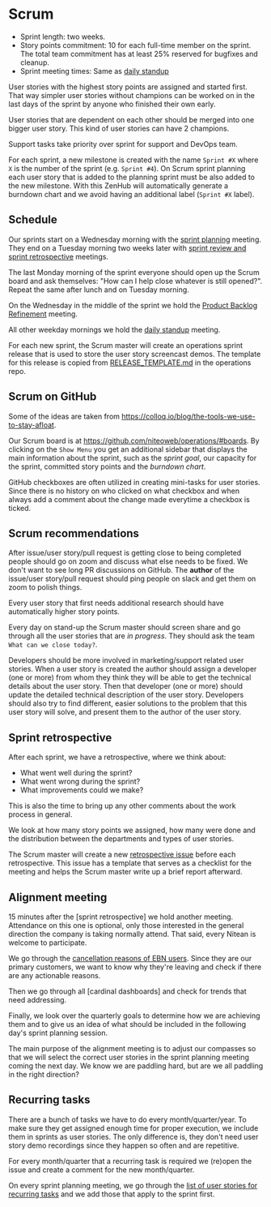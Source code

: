 # Scrum

 * Sprint length: two weeks.
 * Story points commitment: 10 for each full-time member on the sprint. The total team commitment has at least 25% reserved for bugfixes and cleanup.
 * Sprint meeting times: Same as [daily standup](standup.md)

User stories with the highest story points are assigned and started first. That way simpler user stories without champions can be worked on in the last days of the sprint by anyone who finished their own early.

User stories that are dependent on each other should be merged into one bigger user story. This kind of user stories can have 2 champions.

Support tasks take priority over sprint for support and DevOps team.

For each sprint, a new milestone is created with the name `Sprint #X` where `X` is the number of the sprint (e.g. `Sprint #4`). On Scrum sprint planning each user story that is added to the planning sprint must be also added to the new milestone. With this ZenHub will automatically generate a burndown chart and we avoid having an additional label (`Sprint #X` label).


## Schedule

Our sprints start on a Wednesday morning with the [sprint planning](https://en.wikipedia.org/wiki/Scrum_(software_development)#Sprint_planning) meeting. They end on a Tuesday morning two weeks later with [sprint review and sprint retrospective](https://en.wikipedia.org/wiki/Scrum_(software_development)#Sprint_review_and_retrospective) meetings.

The last Monday morning of the sprint everyone should open up the Scrum board and ask themselves: "How can I help close whatever is still opened?". Repeat the same after lunch and on Tuesday morning.

On the Wednesday in the middle of the sprint we hold the <a name="product_backlog_refinement_meeting"></a>[Product Backlog Refinement](https://en.wikipedia.org/wiki/Scrum_(software_development)#Backlog_refinement) meeting.

All other weekday mornings we hold the [daily standup](standup.md) meeting.

For each new sprint, the Scrum master will create an operations sprint release that is used to store the user story screencast demos. The template for this release is copied from [RELEASE_TEMPLATE.md](https://github.com/niteoweb/operations/raw/master/.github/RELEASE_TEMPLATE.md) in the operations repo.


## Scrum on GitHub

Some of the ideas are taken from https://colloq.io/blog/the-tools-we-use-to-stay-afloat.

Our Scrum board is at https://github.com/niteoweb/operations/#boards. By clicking on the `Show Menu` you get an additional sidebar that displays the main information about the sprint, such as the *sprint goal*, our capacity for the sprint, committed story points and the *burndown chart*.

GitHub checkboxes are often utilized in creating mini-tasks for user stories. Since there is no history on who clicked on what checkbox and when always add a comment about the change made everytime a checkbox is ticked.


## Scrum recommendations

After issue/user story/pull request is getting close to being completed people should go on zoom and discuss what else needs to be fixed. We don't want to see long PR discussions on GitHub. The **author** of the issue/user story/pull request should ping people on slack and get them on zoom to polish things.

Every user story that first needs additional research should have automatically higher story points.

Every day on stand-up the Scrum master should screen share and go through all the user stories that are *in progress*. They should ask the team `What can we close today?`.

Developers should be more involved in marketing/support related user stories. When a user story is created the author should assign a developer (one or more) from whom they think they will be able to get the technical details about the user story. Then that developer (one or more) should update the detailed technical description of the user story. Developers should also try to find different, easier solutions to the problem that this user story will solve, and present them to the author of the user story.


## Sprint retrospective

After each sprint, we have a retrospective, where we think about:

* What went well during the sprint?
* What went wrong during the sprint?
* What improvements could we make?

This is also the time to bring up any other comments about the work process in general.

We look at how many story points we assigned, how many were done and the distribution between the departments and types of user stories.

The Scrum master will create a new [retrospective issue](https://github.com/niteoweb/operations/issues/new?template=retrospective.md&title=Retrospective%20for%20Sprint%20#) before each retrospective. This issue has a template that serves as a checklist for the meeting and helps the Scrum master write up a brief report afterward.


## Alignment meeting

15 minutes after the [sprint retrospective] we hold another meeting. Attendance on this one is optional, only those interested in the general direction the company is taking normally attend. That said, every Nitean is welcome to participate.

We go through the [cancellation reasons of EBN users](https://github.com/niteoweb/support/blob/master/EBN/cancellation-analysis.md). Since they are our primary customers, we want to know why they're leaving and check if there are any actionable reasons.

Then we go through all [cardinal dashboards] and check for trends that need addressing.

Finally, we look over the quarterly goals to determine how we are achieving them and to give us an idea of what should be included in the following day's sprint planning session.

The main purpose of the alignment meeting is to adjust our compasses so that we will select the correct user stories in the sprint planning meeting coming the next day. We
know we are paddling hard, but are we all paddling in the right direction?


## Recurring tasks

There are a bunch of tasks we have to do every month/quarter/year. To make sure they get assigned enough time for proper execution, we include them in sprints as user stories. The only difference is, they don't need user story demo recordings since they happen so often and are repetitive.

For every month/quarter that a recurring task is required we (re)open the issue and create a comment for the new month/quarter.

On every sprint planning meeting, we go through the [list of user stories for recurring tasks](https://github.com/niteoweb/operations/issues?utf8=%E2%9C%93&q=+label%3ARecurring+) and we add those that apply to the sprint first.
